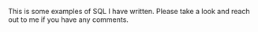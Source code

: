 This is some examples of SQL I have written. Please take a look and reach out to me if you have any comments. 
